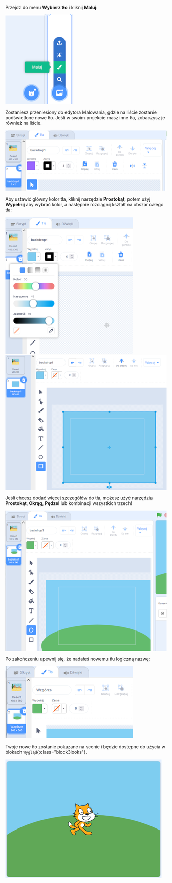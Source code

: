 Przejdź do menu **Wybierz tło** i kliknij **Maluj**:

![Opcja „Maluj” w menu „Wybierz tło”.](images/paint-backdrop.png)

Zostaniesz przeniesiony do edytora Malowania, gdzie na liście zostanie podświetlone nowe tło. Jeśli w swoim projekcie masz inne tła, zobaczysz je również na liście.

![Nowe tło zostanie otwarte w edytorze Malowania i będzie podświetlone na liście.](images/new-background-in-editor.png)

Aby ustawić główny kolor tła, kliknij narzędzie **Prostokąt**, potem użyj **Wypełnij** aby wybrać kolor, a następnie rozciągnij kształt na obszar całego tła:

![Menu wyboru Wypełnij z suwakami „Kolor”, „Nasycenie” i „Jasność”.](images/fill-colour-tool.png) ![Jasnoniebieski prostokąt większy niż płótno/scena, aby stworzyć całkowicie jasnoniebieskie tło.](images/single-colour-backdrop.png)

Jeśli chcesz dodać więcej szczegółów do tła, możesz użyć narzędzia **Prostokąt**, **Okrąg**, **Pędzel** lub kombinacji wszystkich trzech!

![Płótno tła z jasnoniebieskim prostokątem, a przed nim mniejsze zielone kółko przedstawiające wzgórze.](images/hill-backdrop.png)

Po zakończeniu upewnij się, że nadałeś nowemu tłu logiczną nazwę:

![Wpisano pole nazwy tła ze słowem „Wzgórze”.](images/name-backdrop.png)

Twoje nowe tło zostanie pokazane na scenie i będzie dostępne do użycia w blokach `Wygląd`{:class="block3looks"}.

![Nowe tło wzgórza i duszek Scratch Cat na scenie.](images/finished-backdrop.png)
